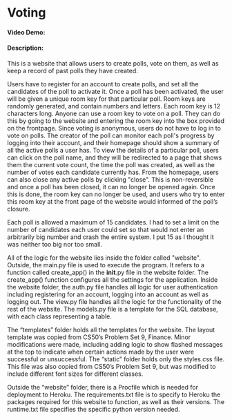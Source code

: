 # Voting
#### Video Demo:  <URL HERE>
#### Description:

This is a website that allows users to create polls, vote on them, as well as keep a record of past polls they have created. 

Users have to register for an account to create polls, and set all the candidates of the poll to activate it. Once a poll has been activated, the user will be given a unique room key for that particular poll. Room keys are randomly generated, and contain numbers and letters. Each room key is 12 characters long. Anyone can use a room key to vote on a poll. They can do this by going to the website and entering the room key into the box provided on the frontpage. Since voting is anonymous, users do not have to log in to vote on polls. The creator of the poll can monitor each poll's progress by logging into their account, and their homepage should show a summary of all the active polls a user has. To view the details of a particular poll, users can click on the poll name, and they will be redirected to a page that shows them the current vote count, the time the poll was created, as well as the number of votes each candidate currently has. From the homepage, users can also close any active polls by clicking "close". This is non-reversible and once a poll has been closed, it can no longer be opened again. Once this is done, the room key can no longer be used, and users who try to enter this room key at the front page of the website would informed of the poll’s closure.

Each poll is allowed a maximum of 15 candidates. I had to set a limit on the number of candidates each user could set so that would not enter an arbitrarily big number and crash the entire system. I put 15 as I thought it was neither too big nor too small. 

All of the logic for the website lies inside the folder called "website". Outside, the main.py file is used to execute the program. It refers to a function called create_app() in the __init__.py file in the website folder. The create_app() function configures all the settings for the application. Inside the website folder, the auth.py file handles all logic for user authentication including registering for an account, logging into an account as well as logging out. The view.py file handles all the logic for the functionality of the rest of the website. The models.py file is a template for the SQL database, with each class representing a table. 

The “templates” folder holds all the templates for the website. The layout template was copied from CS50’s Problem Set 9, Finance. Minor modifications were made, including adding logic to show flashed messages at the top to indicate when certain actions made by the user were successful or unsuccessful. The “static” folder holds only the styles.css file. This file was also copied from CS50’s Problem Set 9, but was modified to include different font sizes for different classes. 

Outside the “website” folder, there is a Procfile which is needed for deployment to Heroku. The requirements.txt file is to specify to Heroku the packages required for this website to function, as well as their versions. The runtime.txt file specifies the specific python version needed.